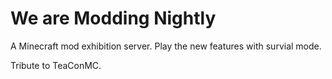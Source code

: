 # We are Modding Nightly

A Minecraft mod exhibition server. Play the new features with survial mode.  

Tribute to TeaConMC.
